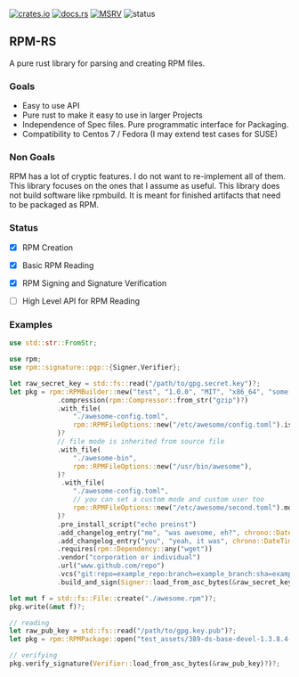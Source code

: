 [![crates.io](https://img.shields.io/crates/v/rpm.svg)](https://crates.io/crates/rpm)
[![docs.rs](https://docs.rs/rpm/badge.svg)](https://docs.rs/rpm)
[![MSRV](https://img.shields.io/badge/rustc-1.63.0+-ab6000.svg)](https://blog.rust-lang.org/2022/08/11/Rust-1.63.0.html)
![status](https://github.com/rpm-rs/rpm/actions/workflows/ci.yml/badge.svg)

## RPM-RS

A pure rust library for parsing and creating RPM files.

### Goals

- Easy to use API
- Pure rust to make it easy to use in larger Projects
- Independence of Spec files. Pure programmatic interface for Packaging.
- Compatibility  to Centos 7 / Fedora (I may extend test cases for SUSE)

### Non Goals

RPM has a lot of cryptic features. I do not want to re-implement all of them. This library focuses on
the ones that I assume as useful.
This library does not build software like rpmbuild. It is meant for finished artifacts that need to be packaged as RPM.

### Status

- [x] RPM Creation
- [x] Basic RPM Reading
- [x] RPM Signing and Signature Verification
- [ ] High Level API for RPM Reading



### Examples

```rust
use std::str::FromStr;

use rpm;
use rpm::signature::pgp::{Signer,Verifier};

let raw_secret_key = std::fs::read("/path/to/gpg.secret.key")?;
let pkg = rpm::RPMBuilder::new("test", "1.0.0", "MIT", "x86_64", "some awesome package")
            .compression(rpm::Compressor::from_str("gzip")?)
            .with_file(
                "./awesome-config.toml",
                rpm::RPMFileOptions::new("/etc/awesome/config.toml").is_config(),
            )?
            // file mode is inherited from source file
            .with_file(
                "./awesome-bin",
                rpm::RPMFileOptions::new("/usr/bin/awesome"),
            )?
             .with_file(
                "./awesome-config.toml",
                // you can set a custom mode and custom user too
                rpm::RPMFileOptions::new("/etc/awesome/second.toml").mode(0o100744).user("hugo"),
            )?
            .pre_install_script("echo preinst")
            .add_changelog_entry("me", "was awesome, eh?", chrono::DateTime::parse_from_rfc2822("Wed, 19 April 2023 23:16:09 GMT"))
            .add_changelog_entry("you", "yeah, it was", chrono::DateTime::parse_from_rfc3339("1996-12-19T16:39:57-08:00"))
            .requires(rpm::Dependency::any("wget"))
            .vendor("corporation or individual")
            .url("www.github.com/repo")
            .vcs("git:repo=example_repo:branch=example_branch:sha=example_sha")
            .build_and_sign(Signer::load_from_asc_bytes(&raw_secret_key)?);

let mut f = std::fs::File::create("./awesome.rpm")?;
pkg.write(&mut f)?;

// reading
let raw_pub_key = std::fs::read("/path/to/gpg.key.pub")?;
let pkg = rpm::RPMPackage::open("test_assets/389-ds-base-devel-1.3.8.4-15.el7.x86_64.rpm")?;

// verifying
pkg.verify_signature(Verifier::load_from_asc_bytes(&raw_pub_key)?)?;
```
